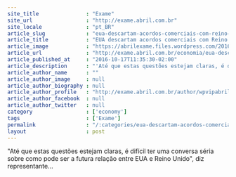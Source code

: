 ```yaml
---
site_title               : "Exame"
site_url                 : "http://exame.abril.com.br"
site_locale              : "pt_BR"
article_slug             : "eua-descartam-acordos-comerciais-com-reino-unido-ate-brexit"
article_title            : "EUA descartam acordos comerciais com Reino Unido até Brexit"
article_image            : "https://abrilexame.files.wordpress.com/2016/10/size_960_16_9_uniao-europeia-e-reino-unido.jpg?quality=70&strip=all&w=960"
article_url              : "http://exame.abril.com.br/economia/eua-descartam-acordos-comerciais-com-reino-unido-ate-brexit/"
article_published_at     : "2016-10-17T11:35:30-02:00"
article_description      : "'Até que estas questões estejam claras, é difícil ter uma conversa séria sobre como pode ser a futura relação entre EUA e Reino Unido', diz representante..."
article_author_name      : ""
article_author_image     : null
article_author_biography : null
article_author_profile   : "http://exame.abril.com.br/author/wpvipabril/"
article_author_facebook  : null
article_author_twitter   : null
category                 : ['economy']
tags                     : ['Exame']
permalink                : "/:categories/eua-descartam-acordos-comerciais-com-reino-unido-ate-brexit/"
layout                   : post
---
```


"Até que estas questões estejam claras, é difícil ter uma conversa séria sobre como pode ser a futura relação entre EUA e Reino Unido", diz representante...

